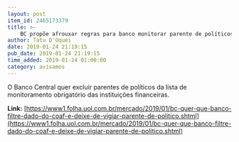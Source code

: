 ```yaml
---
layout: post
item_id: 2465173379
title: >-
    BC propõe afrouxar regras para banco monitorar parente de políticos e notificar Coaf
author: Tatu D'Oquei
date: 2019-01-24 21:19:15
pub_date: 2019-01-24 21:19:15
time_added: 2019-01-24 01:00:00
category: avisamos
---
```


O Banco Central quer excluir parentes de políticos da lista de monitoramento obrigatório das instituições financeiras.

**Link:** [https://www1.folha.uol.com.br/mercado/2019/01/bc-quer-que-banco-filtre-dado-do-coaf-e-deixe-de-vigiar-parente-de-politico.shtml](https://www1.folha.uol.com.br/mercado/2019/01/bc-quer-que-banco-filtre-dado-do-coaf-e-deixe-de-vigiar-parente-de-politico.shtml)

